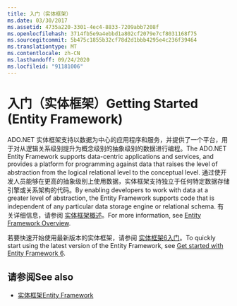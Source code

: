 ```yaml
---
title: 入门（实体框架）
ms.date: 03/30/2017
ms.assetid: 4735a220-3301-4ec4-8833-7209abb7208f
ms.openlocfilehash: 3714fb5e9a4ebbd1a802cf2079e7cf8031168f75
ms.sourcegitcommit: 5b475c1855b32cf78d2d1bbb4295e4c236f39464
ms.translationtype: MT
ms.contentlocale: zh-CN
ms.lasthandoff: 09/24/2020
ms.locfileid: "91181006"
---
```

# <a name="getting-started-entity-framework"></a><span data-ttu-id="6aa2c-102">入门（实体框架）</span><span class="sxs-lookup"><span data-stu-id="6aa2c-102">Getting Started (Entity Framework)</span></span>

<span data-ttu-id="6aa2c-103">ADO.NET 实体框架支持以数据为中心的应用程序和服务，并提供了一个平台，用于对从逻辑关系级别提升为概念级别的抽象级别的数据进行编程。</span><span class="sxs-lookup"><span data-stu-id="6aa2c-103">The ADO.NET Entity Framework supports data-centric applications and services, and provides a platform for programming against data that raises the level of abstraction from the logical relational level to the conceptual level.</span></span> <span data-ttu-id="6aa2c-104">通过使开发人员能够在更高的抽象级别上使用数据，实体框架支持独立于任何特定数据存储引擎或关系架构的代码。</span><span class="sxs-lookup"><span data-stu-id="6aa2c-104">By enabling developers to work with data at a greater level of abstraction, the Entity Framework supports code that is independent of any particular data storage engine or relational schema.</span></span> <span data-ttu-id="6aa2c-105">有关详细信息，请参阅 [实体框架概述](overview.md)。</span><span class="sxs-lookup"><span data-stu-id="6aa2c-105">For more information, see [Entity Framework Overview](overview.md).</span></span>  
  
 <span data-ttu-id="6aa2c-106">若要快速开始使用最新版本的实体框架，请参阅 [实体框架6入门](/ef/ef6/get-started)。</span><span class="sxs-lookup"><span data-stu-id="6aa2c-106">To quickly start using the latest version of the Entity Framework, see [Get started with Entity Framework 6](/ef/ef6/get-started).</span></span>
  
## <a name="see-also"></a><span data-ttu-id="6aa2c-107">请参阅</span><span class="sxs-lookup"><span data-stu-id="6aa2c-107">See also</span></span>

- [<span data-ttu-id="6aa2c-108">实体框架</span><span class="sxs-lookup"><span data-stu-id="6aa2c-108">Entity Framework</span></span>](/ef)
